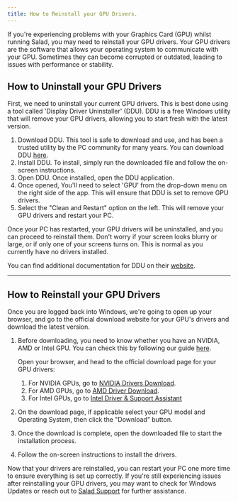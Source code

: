 ```yaml
---
title: How to Reinstall your GPU Drivers.
---
```


If you're experiencing problems with your Graphics Card (GPU) whilst running Salad, you may need to reinstall your GPU
drivers. Your GPU drivers are the software that allows your operating system to communicate with your GPU. Sometimes
they can become corrupted or outdated, leading to issues with performance or stability.

## How to Uninstall your GPU Drivers

First, we need to uninstall your current GPU drivers. This is best done using a tool called 'Display Driver Uninstaller'
(DDU). DDU is a free Windows utility that will remove your GPU drivers, allowing you to start fresh with the latest
version.

1. Download DDU. This tool is safe to download and use, and has been a trusted utility by the PC community for many
   years. You can download DDU [here](https://www.guru3d.com/download/display-driver-uninstaller-download).
2. Install DDU. To install, simply run the downloaded file and follow the on-screen instructions.
3. Open DDU. Once installed, open the DDU application.
4. Once opened, You'll need to select 'GPU' from the drop-down menu on the right side of the app. This will ensure that
   DDU is set to remove GPU drivers.
5. Select the "Clean and Restart" option on the left. This will remove your GPU drivers and restart your PC.

Once your PC has restarted, your GPU drivers will be uninstalled, and you can proceed to reinstall them. Don't worry if
your screen looks blurry or large, or if only one of your screens turns on. This is normal as you currently have no
drivers installed.

You can find additional documentation for DDU on their
[website](https://www.wagnardsoft.com/content/How-use-Display-Driver-Uninstaller-DDU-Guide-Tutorial).

---

## How to Reinstall your GPU Drivers

Once you are logged back into Windows, we're going to open up your browser, and go to the official download website for
your GPU's drivers and download the latest version.

1. Before downloading, you need to know whether you have an NVIDIA, AMD or Intel GPU. You can check this by following
   our guide [here](/docs/guides/your-pc/how-to-find-your-gpu-or-cpu).

   Open your browser, and head to the official download page for your GPU drivers:
   1. For NVIDIA GPUs, go to [NVIDIA Drivers Download](https://www.nvidia.com/Download/index.aspx).
   2. For AMD GPUs, go to [AMD Driver Download](https://www.amd.com/en/support/download/drivers.html).
   3. For Intel GPUs, go to
      [Intel Driver &amp; Support Assistant](https://www.intel.com/content/www/us/en/support/detect.html)

2. On the download page, if applicable select your GPU model and Operating System, then click the "Download" button.
3. Once the download is complete, open the downloaded file to start the installation process.
4. Follow the on-screen instructions to install the drivers.

Now that your drivers are reinstalled, you can restart your PC one more time to ensure everything is set up correctly.
If you're still experiencing issues after reinstalling your GPU drivers, you may want to check for Windows Updates or
reach out to [Salad Support](/contact) for further assistance.
